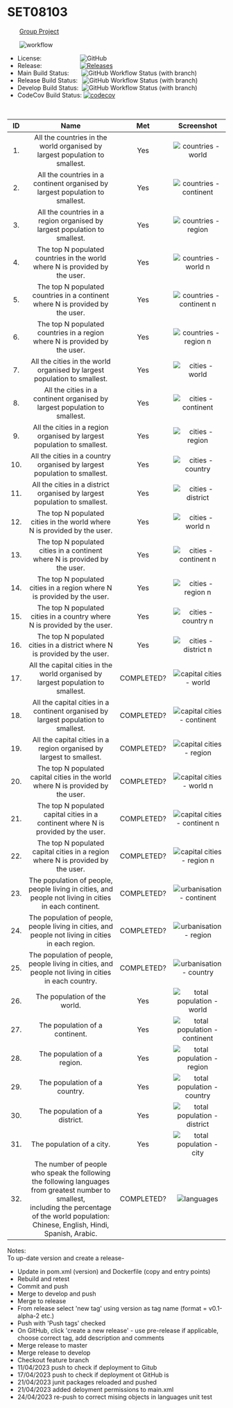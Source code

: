 # SET08103  
&emsp;&emsp;<u>Group Project</u>  

&emsp;&emsp;![workflow](https://github.com/Benbhoy1888/SET08103/actions/workflows/main.yml/badge.svg?style=flat)  
* License:&emsp;&emsp;&emsp;&emsp;&emsp;&ensp;&nbsp;&nbsp; ![GitHub](https://img.shields.io/github/license/Benbhoy1888/SET08103?style=flat)  
* Release:&emsp;&emsp;&emsp;&emsp;&emsp;&ensp;&ensp; [![Releases](https://img.shields.io/github/release/Benbhoy1888/SET08103/all.svg?style=flat-square)](https://github.com/Benbhoy1888/SET08103/releases&style=flat)  
* Main Build Status:&emsp;&ensp;&nbsp; ![GitHub Workflow Status (with branch)](https://img.shields.io/github/actions/workflow/status/Benbhoy1888/SET08103/main.yml?branch=master&style=flat)  
* Release Build Status: &ensp;![GitHub Workflow Status (with branch)](https://img.shields.io/github/actions/workflow/status/Benbhoy1888/SET08103/main.yml?branch=release&style=flat)   
* Develop Build Status: &nbsp;![GitHub Workflow Status (with branch)](https://img.shields.io/github/actions/workflow/status/Benbhoy1888/SET08103/main.yml?branch=develop&style=flat) 
* CodeCov Build Status:	[![codecov](https://codecov.io/gh/Benbhoy1888/SET08103/branch/master/graph/badge.svg?token=Z14TRAVG1B)](https://codecov.io/gh/Benbhoy1888/SET08103)    
<br>


| ID | Name | Met | Screenshot |
| :---: | :---: | :---: | :---: |
| 1. | All the countries in the world organised by largest population to smallest. | Yes | ![countries - world](requirments_screenshots/allWorldCountries.png) |
| 2. | All the countries in a continent organised by largest population to smallest. | Yes | ![countries - continent](requirments_screenshots/allCountriesContinent.png) |
| 3. | All the countries in a region organised by largest population to smallest. | Yes | ![countries - region](requirments_screenshots/allCountriesRegion.png) |
| 4. | The top N populated countries in the world where N is provided by the user. | Yes | ![countries - world n](requirments_screenshots/top5_worldCountries.png) |
| 5. | The top N populated countries in a continent where N is provided by the user. | Yes | ![countries - continent n](requirments_screenshots/top8_continentCountries.png) |
| 6. | The top N populated countries in a region where N is provided by the user. | Yes | ![countries - region n](requirments_screenshots/top3_regionCountries.png) |
| 7. | All the cities in the world organised by largest population to smallest. | Yes | ![cities - world](requirments_screenshots/worldCities.png) |
| 8. | All the cities in a continent organised by largest population to smallest. | Yes | ![cities - continent](requirments_screenshots/continentCities.png) |
| 9. | All the cities in a region organised by largest population to smallest. | Yes | ![cities - region](requirments_screenshots/regionCities.png) | 
| 10. | All the cities in a country organised by largest population to smallest. | Yes | ![cities - country](requirments_screenshots/countryCities.png) |
| 11. | All the cities in a district organised by largest population to smallest. | Yes | ![cities - district](requirments_screenshots/districtCities.png) |
| 12. | The top N populated cities in the world where N is provided by the user. | Yes | ![cities - world n](requirments_screenshots/topCitiesWorld.png) |
| 13. | The top N populated cities in a continent where N is provided by the user. | Yes | ![cities - continent n](requirments_screenshots/topCitiesContinent.png) | 
| 14. | The top N populated cities in a region where N is provided by the user. | Yes | ![cities - region n](requirments_screenshots/topCitiesRegion.png) |
| 15. | The top N populated cities in a country where N is provided by the user. | Yes | ![cities - country n](requirments_screenshots/topCitiesCountries.png) |
| 16. | The top N populated cities in a district where N is provided by the user. | Yes | ![cities - district n](requirments_screenshots/topCitiesDistrict.png) |
| 17. | All the capital cities in the world organised by largest population to smallest. | COMPLETED? | ![capital cities - world](requirments_screenshots/FILENAME_HERE) |
| 18. | All the capital cities in a continent organised by largest population to smallest. | COMPLETED? | ![capital cities - continent](requirments_screenshots/FILENAME_HERE) |
| 19. | All the capital cities in a region organised by largest to smallest. | COMPLETED? | ![capital cities - region](requirments_screenshots/FILENAME_HERE) | 
| 20. | The top N populated capital cities in the world where N is provided by the user. | COMPLETED? | ![capital cities - world n](requirments_screenshots/FILENAME_HERE) | 
| 21. | The top N populated capital cities in a continent where N is provided by the user. | COMPLETED? | ![capital cities - continent n](requirments_screenshots/FILENAME_HERE) | 
| 22. | The top N populated capital cities in a region where N is provided by the user. | COMPLETED? | ![capital cities - region n](requirments_screenshots/FILENAME_HERE) | 
| 23. | The population of people, people living in cities, and people not living in cities in each continent. | COMPLETED? | ![urbanisation - continent](requirments_screenshots/FILENAME_HERE) | 
| 24. | The population of people, people living in cities, and people not living in cities in each region. | COMPLETED? | ![urbanisation - region](requirments_screenshots/FILENAME_HERE) | 
| 25. | The population of people, people living in cities, and people not living in cities in each country. | COMPLETED? | ![urbanisation - country](requirments_screenshots/FILENAME_HERE) | 
| 26. | The population of the world. | Yes | ![total population - world](requirments_screenshots/totalPopulationWorld.png) | 
| 27. | The population of a continent. | Yes | ![total population - continent](requirments_screenshots/totalPopulationContinent.png) | 
| 28. | The population of a region. | Yes | ![total population - region](requirments_screenshots/totalPopulationRegion.png) | 
| 29. | The population of a country. | Yes | ![total population - country](requirments_screenshots/totalPopulationCountry.png) | 
| 30. | The population of a district. | Yes | ![total population - district](requirments_screenshots/totalPopulationDistrict.png) | 
| 31. | The population of a city. | Yes | ![total population - city](requirments_screenshots/totalPopulationCity.png) | 
| 32. | The number of people who speak the following the following languages from greatest number to smallest,<br>including the percentage of the world population:<br> Chinese, English, Hindi, Spanish, Arabic. | COMPLETED? | ![languages](requirments_screenshots/FILENAME_HERE) | 



Notes:  
To up-date version and create a release-
* Update in pom.xml (version) and Dockerfile (copy and entry points)
* Rebuild and retest
* Commit and push
* Merge to develop and push
* Merge to release
* From release select 'new tag' using version as tag name (format = v0.1-alpha-2 etc.)
* Push with 'Push tags' checked
* On GitHub, click 'create a new release' - use pre-release if applicable, choose correct tag, add description and comments
* Merge release to master
* Merge release to develop
* Checkout feature branch  
* 11/04/2023 push to check if deployment to Gitub
* 17/04/2023 push to check if deployment ot GitHub is
* 21/04/2023 junit packages reloaded and pushed
* 21/04/2023 added deloyment permissions to main.xml
* 24/04/2023 re-push to correct mising objects in languages unit test
